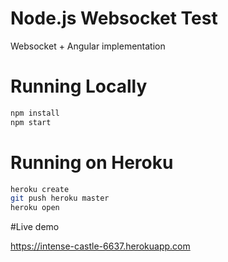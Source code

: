 # Node.js Websocket Test

Websocket + Angular implementation 

# Running Locally

``` bash
npm install
npm start
```

# Running on Heroku

``` bash
heroku create
git push heroku master
heroku open
```

#Live demo 

https://intense-castle-6637.herokuapp.com
